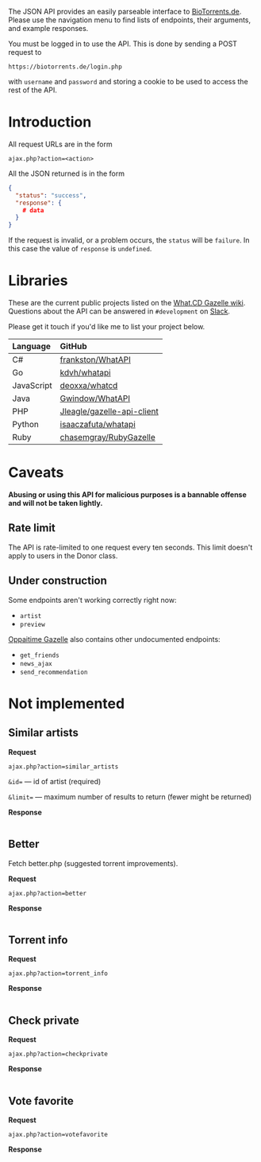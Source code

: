 The JSON API provides an easily parseable interface to [BioTorrents.de](https://biotorrents.de).
Please use the navigation menu to find lists of endpoints, their arguments, and example responses.

You must be logged in to use the API.
This is done by sending a POST request to

`https://biotorrents.de/login.php`

with `username` and `password`
and storing a cookie to be used to access the rest of the API.


# Introduction

All request URLs are in the form

`ajax.php?action=<action>`

All the JSON returned is in the form

```json
{
  "status": "success",
  "response": {
    # data
  }
}
```

If the request is invalid, or a problem occurs, the `status` will be `failure`.
In this case the value of `response` is `undefined`.


# Libraries

These are the current public projects listed on the
[What.CD Gazelle wiki](https://github.com/WhatCD/Gazelle/wiki/JSON-API-Documentation).
Questions about the API can be answered in `#development` on
[Slack](https://join.slack.com/t/biotorrents/shared_invite/enQtODY2Mzg5NzI2OTk5LWQ0NmRlYzZmYTYwMzc3MjJlMzc4ZGJkNzQ1OWE4NDAxYTc3ZTdjY2NkOGRjNDA5MDAxZTA1Y2Y3M2MzMzIwZGY).

Please get it touch if you'd like me to list your project below.


| Language	| GitHub |
| :--		| :-- |
| C#		| [frankston/WhatAPI](https://github.com/frankston/WhatAPI) |
| Go		| [kdvh/whatapi](https://github.com/kdvh/whatapi) |
| JavaScript	| [deoxxa/whatcd](https://github.com/deoxxa/whatcd) |
| Java		| [Gwindow/WhatAPI](https://github.com/Gwindow/WhatAPI) |
| PHP		| [Jleagle/gazelle-api-client](https://github.com/Jleagle/gazelle-api-client) |
| Python	| [isaaczafuta/whatapi](https://github.com/isaaczafuta/whatapi) |
| Ruby		| [chasemgray/RubyGazelle](https://github.com/chasemgray/RubyGazelle) |


# Caveats

**Abusing or using this API for malicious purposes is a bannable offense and will not be taken lightly.**


## Rate limit

The API is rate-limited to one request every ten seconds.
This limit doesn't apply to users in the Donor class.


## Under construction

Some endpoints aren't working correctly right now:

- `artist`
- `preview`

[Oppaitime Gazelle](https://git.oppaiti.me/Oppaitime/Gazelle)
also contains other undocumented endpoints:

- `get_friends`
- `news_ajax`
- `send_recommendation`


# Not implemented

## Similar artists

**Request**

`ajax.php?action=similar_artists`

`&id=` — id of artist (required)

`&limit=` — maximum number of results to return (fewer might be returned)


**Response**

```json

```


## Better

Fetch better.php (suggested torrent improvements).


**Request**

`ajax.php?action=better`


**Response**

```json

```



## Torrent info

**Request**

`ajax.php?action=torrent_info`


**Response**

```json

```


## Check private

**Request**

`ajax.php?action=checkprivate`


**Response**

```json

```


## Vote favorite

**Request**

`ajax.php?action=votefavorite`


**Response**

```json

```
